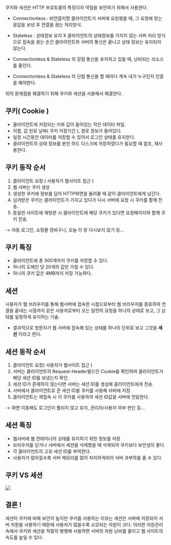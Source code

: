 쿠키와 세션은 HTTP 프로토콜의 특징이자 약점을 보안하기 위해서 사용한다.

- Connectionless : 비연결지향
클라이언트가 서버에 요청했을 때, 그 요청에 맞는 응답을 보낸 후 연결을 끊는 처리방식.

- Stateless : 상태정보 유지 X
클라이언트의 상태정보를 가지지 않는 서버 처리 방식으로 접속을 끊는 순간 클라이언트와 서버의 통신은 끝나고 상태 정보는 유지되지 않는다.

- Connectionless & Stateless 의 장점
통신을 유지하고 있을 때, 낭비되는 리소스를 줄인다.

- Connectionless & Stateless 의 단점
통신을 할 때마다 계속 내가 누구인지 인증을 해야한다.

위의 문제점을 해결하기 위해 쿠키와 세션을 사용해서 해결한다.

## 쿠키( Cookie )
- 클라이언트에 저장되는 키와 값이 들어있는 작은 데이터 파일.
- 이름, 값 만료 날짜( 쿠키 저장기간 ), 경로 정보가 들어있다.
- 일정 시간동안 데이터를 저장할 수 있어서 로그인 상태를 유지한다.
- 클라이언트의 상태 정보를 본인 하드 디스크에 저장하였다가 필요할 때 참조, 재사용한다.

## 쿠키 동작 순서
1. 클라이언트 요청 ( 사용자가 웹사이트 접근 )
2. 웹 서버는 쿠키 생성
3. 생성한 쿠키에 정보를 담아 HTTP화면을 돌려줄 때 같이 클라이언트에게 넘긴다.
4. 넘겨받은 쿠키는 클라이언트가 가지고 있다가 다시 서버에 요청 시 쿠키를 함께 전송.
5. 동일한 사이트에 재방문 시 클라이언트에 해당 쿠키가 있다면 요청페이지와 함께 쿠키 전송.

-> 자동 로그인, 쇼핑몰 장바구니, 오늘 이 창 다시보지 않기 등...

## 쿠키 특징
- 클라이언트에 총 300개까지 쿠키를 저장할 수 있다.
- 하나의 도메인 당 20개의 값만 가질 수 있다.
- 하나의 쿠키 값은 4MB까지 저장 가능하다.

## 세션
사용자가 웹 브라우저를 통해 웹서버에 접속한 시점으로부터 웹 브라우저를 종료하여 연결을 끝내는 시점까지 같은 사용자로부터 오는 일련의 요청을 하나의 상태로 보고, 그 상태를 일정하게 유지하는 기술.
- 결과적으로 방문자가 웹 서버에 접속해 있는 상태를 하나의 단위로 보고 그것을 **세션** 이라고 한다.

## 세션 동작 순서
1. 클라이언트 요청( 사용자가 웹사이트 접근 )
2. 서버는 클라이언트의 Request-Header필드인 Cookie를 확인하여 클라이언트가 해당 세션 ID를 보냈는지 확인.
3. 세션 ID가 존재하지 않는다면 서버는 세션 ID를 생성해 클라이언트에게 전송.
4. 서버에서 클라이언트로 준 세션 ID를 쿠키를 사용해 서버에 저장.
5. 클라이언트는 재접속 시 이 쿠키를 사용하여 세션 ID값을 서버에 전달한다.

-> 화면 이동해도 로그인이 풀리지 않고 유지, 관리자/사용자 여부 판단 등...

## 세션 특징
- 웹서버에 웹 컨테이너의 상태를 유지하기 위한 정보를 저장
- 브라우저를 닫거나 서버에서 세션을 삭제했을 때 삭제되어 쿠키보다 보안성이 좋다.
- 각 클라이언트의 고유 세션 ID를 부여한다.
- 사용자가 많아질수록 서버 메모리를 많이 차지하게되어 서버 과부하를 줄 수 있다.


## 쿠키 VS 세션
![](https://velog.velcdn.com/images/dymnam/post/d3f69f8c-ff63-4440-ac3f-4a8d75973879/image.png)

## 결론 !
세션이 쿠키에 비해 보안이 높지만 쿠키를 사용하는 이유는 세션은 서버에 저장되어 서버 자원을 사용하기 때문에 사용자가 많을수록 소모되는 자원이 크다.
이러한 자원관리 속에서 쿠키와 세션을 적절히 병행해 사용하면 서버의 자원 낭비를 줄이고 웹 사이트의 속도를 높일 수 있다.
